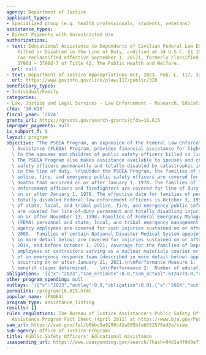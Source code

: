 ```yaml
---
agency: Department of Justice
applicant_types:
- Specialized group (e.g. health professionals, students, veterans)
assistance_types:
- Direct Payments with Unrestricted Use
authorizations:
- text: Educational Assistance to Dependents of Civilian Federal Law Enforcement Officers
    Killed or Disabled in the Line of Duty, codified at 34 U.S.C. §§ 10301 – 10308
    (as reclassified effective September 1, 2017), formerly classified to sections
    3796d – 3796d-7 of Title 42, The Public Health and Welfare.
  url: null
- text: Department of Justice Appropriations Act, 2023. Pub. L. 117, 328.
  url: https://www.govinfo.gov/link/plaw/117/public/328
beneficiary_types:
- Individual/Family
categories:
- Law, Justice and Legal Services - Law Enforcement - Research, Education, Training
cfda: '16.615'
fiscal_year: '2024'
grants_url: https://grants.gov/search-grants?cfda=16.615
improper_payments: null
is_subpart_f: 0
layout: program
objective: "The PSOEA Program, an expansion of the Federal Law Enforcement Dependents\
  \ Assistance (FLEDA) Program, provides financial assistance for higher education\
  \ to the spouses and children of public safety officers killed in line of duty.\
  \ The PSOEA Program also makes assistance available to spouses and children of public\
  \ safety officers permanently and totally disabled by catastrophic injuries sustained\
  \ in the line of duty. \n\nUnder the PSOEA Program, the families of state and local\
  \ police, fire, and emergency public safety officers are covered for line-of-duty\
  \ deaths that occurred on or after January 1, 1978. The families of federal law\
  \ enforcement officers and firefighters are covered for line of duty deaths occurring\
  \ on or after January 1, 1978. The effective date for families of permanently and\
  \ totally disabled Federal law enforcement officers is October 3, 1996. Families\
  \ of state, local, and tribal police, fire, and emergency public safety officers\
  \ are covered for line-of-duty permanent and totally disabling injuries that occurred\
  \ on or after November 13, 1998. Families of Federal Emergency Management Agency\
  \ (FEMA) personnel and state, local, and tribal emergency management and civil defense\
  \ agency employees are covered for such injuries sustained on or after October 30,\
  \ 2000.  Families of certain National Disaster Medical System appointees (described\
  \ in more detail below) are covered for injuries sustained on or after June 24,\
  \ 2019, and before October 1, 2021; coverage for the families of Department of Energy\
  \ employees or contractors serving as a nuclear materials courier or as a member\
  \ of an emergency response team (described in more detail below) applies to injuries\
  \ occurring on or after January 21, 2021.\n\nPerformance Measure 1:  Number of education\
  \ benefit claims determined.    \n\nPerformance 2:  Number of education claims filed."
obligations: '[{"x":"2023","sam_estimate":0.0,"sam_actual":6124773.0,"usa_spending_actual":0.0},{"x":"2024","sam_estimate":0.0,"sam_actual":7314603.0,"usa_spending_actual":0.0},{"x":"2025","sam_estimate":0.0,"sam_actual":0.0,"usa_spending_actual":0.0}]'
other_program_spending: null
outlays: '[{"x":"2023","outlay":0.0,"obligation":0.0},{"x":"2024","outlay":0.0,"obligation":0.0},{"x":"2025","outlay":0.0,"obligation":0.0}]'
permalink: /program/16.615.html
popular_name: (PSOEA)
program_type: assistance_listing
results: []
rules_regulations: The Bureau of Justice Assistance's Public Safety Officers' Educational
  Assistance Program Fact Sheet (April 2011) at https://www.bja.gov/Publications/PSOB_FS.pdf.
sam_url: https://sam.gov/fal/b0bbc9a9299c42a885bfab552578ad8a/view
sub-agency: Office of Justice Programs
title: Public Safety Officers' Educational Assistance
usaspending_url: https://www.usaspending.gov/search/?hash=94d1a4f9d8e771a7fd1379453f7c92aa
---
```

